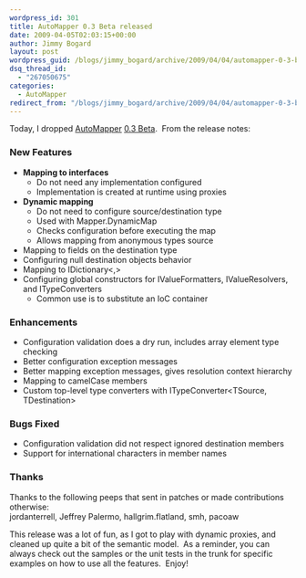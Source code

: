 ```yaml
---
wordpress_id: 301
title: AutoMapper 0.3 Beta released
date: 2009-04-05T02:03:15+00:00
author: Jimmy Bogard
layout: post
wordpress_guid: /blogs/jimmy_bogard/archive/2009/04/04/automapper-0-3-beta-released.aspx
dsq_thread_id:
  - "267050675"
categories:
  - AutoMapper
redirect_from: "/blogs/jimmy_bogard/archive/2009/04/04/automapper-0-3-beta-released.aspx/"
---
```

Today, I dropped [AutoMapper](http://automapper.codeplex.com/) [0.3 Beta](http://automapper.codeplex.com/Release/ProjectReleases.aspx?ReleaseId=25697).&#160; From the release notes:

### New Features 

  * **Mapping to interfaces** 
      * Do not need any implementation configured 
      * Implementation is created at runtime using proxies 
  * **Dynamic mapping** 
      * Do not need to configure source/destination type 
      * Used with Mapper.DynamicMap 
      * Checks configuration before executing the map 
      * Allows mapping from anonymous types source 
  * Mapping to fields on the destination type 
  * Configuring null destination objects behavior 
  * Mapping to IDictionary<,> 
  * Configuring global constructors for IValueFormatters, IValueResolvers, and ITypeConverters 
      * Common use is to substitute an IoC container 

### Enhancements 

  * Configuration validation does a dry run, includes array element type checking 
  * Better configuration exception messages 
  * Better mapping exception messages, gives resolution context hierarchy 
  * Mapping to camelCase members 
  * Custom top-level type converters with ITypeConverter<TSource, TDestination> 

### Bugs Fixed 

  * Configuration validation did not respect ignored destination members 
  * Support for international characters in member names 

### Thanks 

Thanks to the following peeps that sent in patches or made contributions otherwise:   
jordanterrell, Jeffrey Palermo, hallgrim.flatland, smh, pacoaw

This release was a lot of fun, as I got to play with dynamic proxies, and cleaned up quite a bit of the semantic model.&#160; As a reminder, you can always check out the samples or the unit tests in the trunk for specific examples on how to use all the features.&#160; Enjoy!